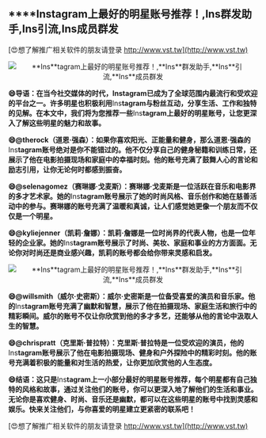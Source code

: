 ## ****Ins**tagram上最好的明星账号推荐！,**Ins**群发助手,**Ins**引流,**Ins**成员群发**

[😍想了解推广相关软件的朋友请登录 http://www.vst.tw](http://www.vst.tw)

 <center><img src="https://vst.tw/MP4/tuiguang/png/0.png" alt="**Ins**tagram上最好的明星账号推荐！,**Ins**群发助手,**Ins**引流,**Ins**成员群发"></center>

**😄导语：在当今社交媒体的时代，**Ins**tagram已成为了全球范围内最流行和受欢迎的平台之一。许多明星也积极利用**Ins**tagram与粉丝互动，分享生活、工作和独特的见解。在本文中，我们将为您推荐一些**Ins**tagram上最好的明星账号，让您更深入了解这些明星的魅力和故事。**

**😄@therock（道恩·强森）：如果你喜欢阳光、正能量和健身，那么道恩·强森的**Ins**tagram账号绝对是你不能错过的。他不仅分享自己的健身秘籍和训练日常，还展示了他在电影拍摄现场和家庭中的幸福时刻。他的账号充满了鼓舞人心的言论和励志引用，让你无论何时都感到振奋。**

**😄@selenagomez（赛琳娜·戈麦斯）：赛琳娜·戈麦斯是一位活跃在音乐和电影界的多才艺术家。她的**Ins**tagram账号展示了她的时尚风格、音乐创作和她在慈善活动中的参与。赛琳娜的账号充满了温暖和真诚，让人们感觉她更像一个朋友而不仅仅是一个明星。**

**😄@kyliejenner（凯莉·詹娜）：凯莉·詹娜是一位时尚界的代表人物，也是一位年轻的企业家。她的**Ins**tagram账号展示了时尚、美妆、家庭和事业的方方面面。无论你对时尚还是商业感兴趣，凯莉的账号都会给你带来灵感和启发。**

 <center><img src="https://vst.tw/MP4/tuiguang/png/1.png" alt="**Ins**tagram上最好的明星账号推荐！,**Ins**群发助手,**Ins**引流,**Ins**成员群发"></center>

**😄@willsmith（威尔·史密斯）：威尔·史密斯是一位备受喜爱的演员和音乐家。他的**Ins**tagram账号充满了幽默和智慧，展示了他在拍摄现场、家庭生活和旅行中的精彩瞬间。威尔的账号不仅让你欣赏到他的多才多艺，还能够从他的言论中汲取人生的智慧。**

**😄@chrispratt（克里斯·普拉特）：克里斯·普拉特是一位受欢迎的演员，他的**Ins**tagram账号展示了他在电影拍摄现场、健身和户外探险中的精彩时刻。他的账号充满着积极的能量和对生活的热爱，让你更加欣赏他的人生态度。**

**😄结语：这只是**Ins**tagram上一小部分最好的明星账号推荐，每个明星都有自己独特的风格和故事，通过关注他们的账号，你可以更深入地了解他们的生活和事业。无论你是喜欢健身、时尚、音乐还是幽默，都可以在这些明星的账号中找到灵感和娱乐。快来关注他们，与你喜爱的明星建立更紧密的联系吧！**

[😍想了解推广相关软件的朋友请登录 http://www.vst.tw](http://www.vst.tw)



